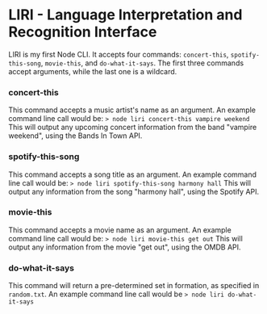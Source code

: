 # LIRI - Language Interpretation and Recognition Interface

LIRI is my first Node CLI. It accepts four commands: `concert-this`, `spotify-this-song`, `movie-this`, and `do-what-it-says`. The first three commands accept arguments, while the last one is a wildcard.

### concert-this

This command accepts a music artist's name as an argument. An example command line call would be: `> node liri concert-this vampire weekend`
This will output any upcoming concert information from the band "vampire weekend", using the Bands In Town API.

### spotify-this-song

This command accepts a song title as an argument. An example command line call would be: `> node liri spotify-this-song harmony hall`
This will output any information from the song "harmony hall", using the Spotify API.

### movie-this

This command accepts a movie name as an argument. An example command line call would be: `> node liri movie-this get out`
This will output any information from the movie "get out", using the OMDB API.

### do-what-it-says

This command will return a pre-determined set in formation, as specified in `random.txt`. An example command line call would be `> node liri do-what-it-says`
